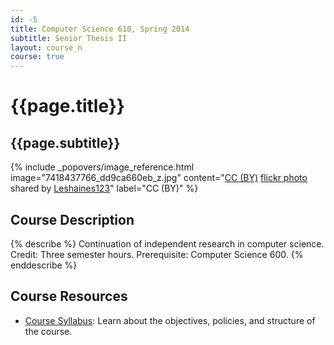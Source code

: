 ```yaml
---
id: -5
title: Computer Science 610, Spring 2014
subtitle: Senior Thesis II
layout: course_n
course: true
---
```


# {{page.title}}
## {{page.subtitle}}

<!-- Include header image -->
{% include _popovers/image_reference.html image="7418437766_dd9ca660eb_z.jpg" content="<a href='http://creativecommons.org/licenses/by/2.0/'>CC (BY)</a> <a title='Windows Molde Norway abstract #dailyshoot' href='http://flickr.com/photos/leshaines123/7418437766'>flickr photo</a> shared by <a href='http://flickr.com/people/leshaines123'>Leshaines123</a>" label="CC (BY)" %}

## Course Description

{% describe %}
Continuation of independent research in computer science. Credit: Three semester hours. Prerequisite: Computer Science 600.
{% enddescribe %}

## Course Resources

<ul class="fa-ul">

<li><i class="fa-li fa fa-arrow-right"></i><a href="{{site.baseurl}}teaching/cs610S2014/provide/syllabus/cs60001cs600-6102011syllabus-spring2014.pdf"
class="major">Course Syllabus</a>: Learn about the objectives, policies, and structure of the course.

</ul>
